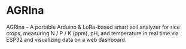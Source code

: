 # AGRIna
AGRIna – A portable Arduino &amp; LoRa-based smart soil analyzer for rice crops, measuring N / P / K (ppm), pH, and temperature in real time via ESP32 and visualizing data on a web dashboard.
